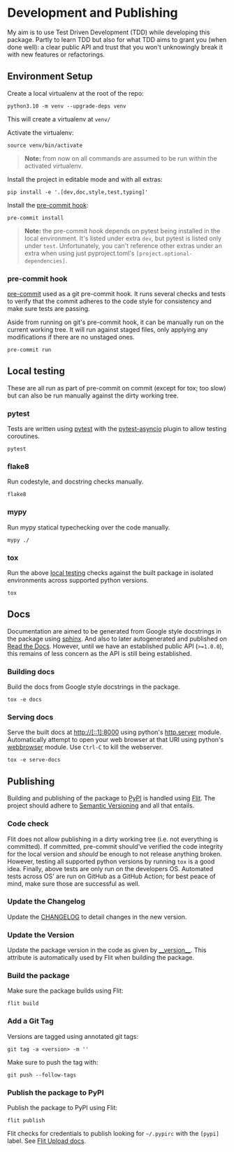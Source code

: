 # Development and Publishing

My aim is to use Test Driven Development (TDD) while developing this package.
Partly to learn TDD but also for what TDD aims to grant you (when done well):
a clear public API and trust that you won't unknowingly break it with new
features or refactorings.

## Environment Setup

Create a local virtualenv at the root of the repo:
```
python3.10 -m venv --upgrade-deps venv
```
This will create a virtualenv at `venv/`


Activate the virtualenv:
```
source venv/bin/activate
```
> **Note:** from now on all commands are assumed to be run
> within the activated virtualenv.

Install the project in editable mode and with all extras:
```
pip install -e '.[dev,doc,style,test,typing]'
```

Install the [pre-commit hook](#pre-commit-hook):
```
pre-commit install
```

> **Note:** the pre-commit hook depends on pytest being installed in the local
> environment. It's listed under extra `dev`, but pytest is listed only under
> `test`. Unfortunately, you can't reference other extras under an extra when
> using just pyproject.toml's `[project.optional-dependencies]`.

### pre-commit hook
[pre-commit][pre-commit] used as a git pre-commit hook. It runs several checks
and tests to verify that the commit adheres to the code style for consistency
and make sure tests are passing.

[pre-commit]: https://pre-commit.com/

Aside from running on git's pre-commit hook, it can be manually run on the
current working tree. It will run against staged files, only applying any
modifications if there are no unstaged ones.
```
pre-commit run
```

## Local testing
These are all run as part of pre-commit on commit (except for tox; too slow)
but can also be run manually against the dirty working tree.

### pytest
Tests are written using [pytest][pytest] with the
[pytest-asyncio][pytest-asyncio] plugin to allow testing coroutines.

[pytest]: https://docs.pytest.org/en/latest/contents.html
[pytest-asyncio]: https://github.com/pytest-dev/pytest-asyncio

```
pytest
```

### flake8
Run codestyle, and docstring checks manually.
```
flake8
```

### mypy
Run mypy statical typechecking over the code manually.
```
mypy ./
```

### tox
Run the above [local testing](#local-testing) checks against the built package
in isolated environments across supported python versions.
```
tox
```

## Docs
Documentation are aimed to be generated from Google style docstrings in the
package using [sphinx][sphinx]. And also to later autogenerated and published
on [Read the Docs][rtd]. However, until we have an established public API
(`>=1.0.0`), this remains of less concern as the API is still being
established.

[sphinx]: https://www.sphinx-doc.org/en/master/
[rtd]: https://readthedocs.org/

### Building docs
Build the docs from Google style docstrings in the package.
```
tox -e docs
```

### Serving docs
Serve the built docs at <http://[::1]:8000> using python's
[http.server][http.server] module. Automatically attempt to open your web
browser at that URI using python's [webbrowser][webbrowser] module. Use
`Ctrl-C` to kill the webserver.
```
tox -e serve-docs
```

[http.server]: https://docs.python.org/3/library/http.server.html
[webbrowser]: https://docs.python.org/3/library/webbrowser.html

## Publishing

Building and publishing of the package to [PyPI][pypi] is handled
using [Flit][flit]. The project should adhere to [Semantic Versioning][semver]
and all that entails.

[pypi]: https://pypi.org/
[flit]: https://flit.pypa.io/en/latest/
[semver]: https://semver.org/spec/v2.0.0.html

### Code check
Flit does not allow publishing in a dirty working tree (i.e. not everything is
committed). If committed, pre-commit should've verified the code integrity for
the local version and _should_ be enough to not release anything broken.
However, testing all supported python versions by running `tox` is a good idea.
Finally, above tests are only run on the developers OS. Automated tests across
OS' are run on GitHub as a GitHub Action; for best peace of mind, make sure
those are successful as well.

### Update the Changelog
Update the [CHANGELOG](CHANGELOG.md) to detail changes in the new version.

### Update the Version
Update the package version in the code as given by [\_\_version\_\_][version].
This attribute is automatically used by Flit when building the package.

[version]: src/eventing/__init__.py#L9

### Build the package
Make sure the package builds using Flit:
```
flit build
```

### Add a Git Tag
Versions are tagged using annotated git tags:
```
git tag -a <version> -m ''
```

Make sure to push the tag with:
```
git push --follow-tags
```

### Publish the package to PyPI
Publish the package to PyPI using Flit:
```
flit publish
```

Flit checks for credentials to publish looking for `~/.pypirc` with the `[pypi]`
label. See [Flit Upload docs][flit-upload-docs].

[flit-upload-docs]: https://flit.pypa.io/en/latest/upload.html
